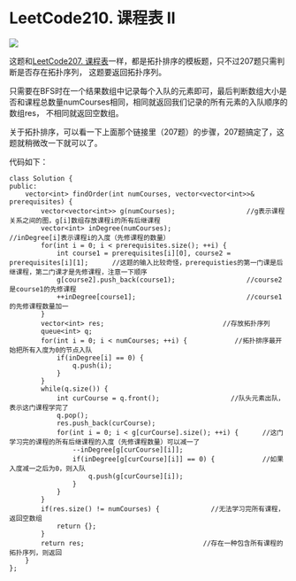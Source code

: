 # LeetCode210. 课程表 II

![](https://img2020.cnblogs.com/blog/2078361/202008/2078361-20200813163948326-864247338.png)

这题和[LeetCode207. 课程表](https://www.cnblogs.com/linrj/p/13496153.html)一样，都是拓扑排序的模板题，只不过207题只需判断是否存在拓扑序列，
这题要返回拓扑序列。

只需要在BFS时在一个结果数组中记录每个入队的元素即可，最后判断数组大小是否和课程总数量numCourses相同，相同就返回我们记录的所有元素的入队顺序的数组res，
不相同就返回空数组。

关于拓扑排序，可以看一下上面那个链接里（207题）的步骤，207题搞定了，这题就稍微改一下就可以了。

代码如下：

```
class Solution {
public:
    vector<int> findOrder(int numCourses, vector<vector<int>>& prerequisites) {
        vector<vector<int>> g(numCourses);                  //g表示课程关系之间的图，g[i]数组存放课程i的所有后继课程
        vector<int> inDegree(numCourses);                   //inDegree[i]表示课程i的入度（先修课程的数量）
        for(int i = 0; i < prerequisites.size(); ++i) {
            int course1 = prerequisites[i][0], course2 = prerequisites[i][1];      //这题的输入比较奇怪，prerequisties的第一门课是后继课程，第二门课才是先修课程，注意一下顺序
            g[course2].push_back(course1);                  //course2是course1的先修课程
            ++inDegree[course1];                            //course1的先修课程数量加一
        }
        vector<int> res;                              //存放拓扑序列
        queue<int> q;
        for(int i = 0; i < numCourses; ++i) {            //拓扑排序最开始把所有入度为0的节点入队
            if(inDegree[i] == 0) {
                q.push(i);
            }
        }
        while(q.size()) {
            int curCourse = q.front();                  //队头元素出队，表示这门课程学完了
            q.pop();
            res.push_back(curCourse);
            for(int i = 0; i < g[curCourse].size(); ++i) {      //这门学习完的课程的所有后继课程的入度（先修课程数量）可以减一了
                --inDegree[g[curCourse][i]];
                if(inDegree[g[curCourse][i]] == 0) {            //如果入度减一之后为0，则入队
                    q.push(g[curCourse][i]);
                }
            }
        }
        if(res.size() != numCourses) {             //无法学习完所有课程，返回空数组
            return {};
        }
        return res;                              //存在一种包含所有课程的拓扑序列，则返回
    }
};
```